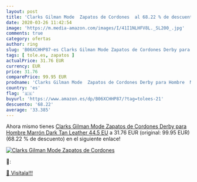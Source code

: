 ```yaml
---
layout: post
title: 'Clarks Gilman Mode  Zapatos de Cordones  al 68.22 % de descuento'
date: 2020-03-26 11:42:54
image: 'https://m.media-amazon.com/images/I/41I1NLHFV8L._SL200_.jpg'
comments: true
category: ofertas
author: ring
slug: 'B06XCHHP87-es Clarks Gilman Mode Zapatos de Cordones Derby para Hombre...'
tags: [ tole.es, zapatos ]
actualPrice: 31.76 EUR
currency: EUR
price: 31.76
comparePrice: 99.95 EUR
prodname: 'Clarks Gilman Mode  Zapatos de Cordones Derby para Hombre  Marrón  Dark Tan Leather   44.5 EU'
country: 'es'
flag: '🇪🇸'
buyurl: 'https://www.amazon.es/dp/B06XCHHP87/?tag=tolees-21'
descuento: '68.22'
average: '33.385'
---
```


Ahora mismo tienes [Clarks Gilman Mode  Zapatos de Cordones Derby para Hombre  Marrón  Dark Tan Leather   44.5 EU](https://www.amazon.es/dp/B06XCHHP87/?tag=tolees-21) a 31.76 EUR (original: 99.95 EUR) (68.22 %  de descuento) en el siguiente enlace!

[![Clarks Gilman Mode  Zapatos de Cordones ](https://m.media-amazon.com/images/I/41I1NLHFV8L._SL200_.jpg)](https://www.amazon.es/dp/B06XCHHP87/?tag=tolees-21)

🔎:


[🛒 Visítala!!!](https://www.amazon.es/dp/B06XCHHP87/?tag=tolees-21)
